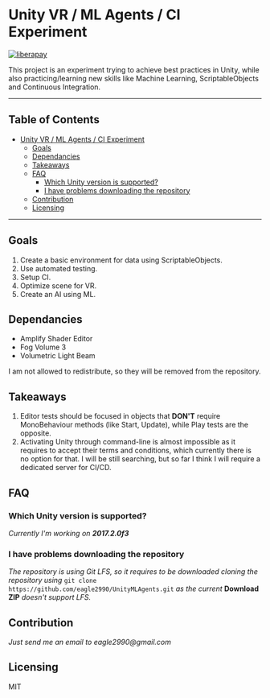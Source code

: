 # Unity VR / ML Agents / CI Experiment 
[![liberapay](https://liberapay.com/assets/widgets/donate.svg)](https://liberapay.com/eagle2990/donate)

This project is an experiment trying to achieve best practices in Unity, while also practicing/learning new skills like Machine Learning, ScriptableObjects and Continuous Integration.

---

## Table of Contents

   * [Unity VR / ML Agents / CI Experiment](#unity-vr--ml-agents--ci-experiment)
      * [Goals](#goals)
      * [Dependancies](#dependancies)
      * [Takeaways](#takeaways)
      * [FAQ](#faq)
         * [Which Unity version is supported?](#which-unity-version-is-supported)
         * [I have problems downloading the repository](#i-have-problems-downloading-the-repository)
      * [Contribution](#contribution)
      * [Licensing](#licensing)
---
## Goals

1. Create a basic environment for data using ScriptableObjects.
2. Use automated testing.
3. Setup CI.
4. Optimize scene for VR.
5. Create an AI using ML.

## Dependancies

* Amplify Shader Editor
* Fog Volume 3
* Volumetric Light Beam

I am not allowed to redistribute, so they will be removed from the repository.

## Takeaways

1. Editor tests should be focused in objects that **DON'T** require MonoBehaviour methods (like Start, Update), while Play tests are the opposite.
2. Activating Unity through command-line is almost impossible as it requires to accept their terms and conditions, which currently there is no option for that. I will be still searching, but so far I think I will require a dedicated server for CI/CD.

## FAQ

### Which Unity version is supported?
_Currently I'm working on **2017.2.0f3**_

### I have problems downloading the repository
_The repository is using Git LFS, so it requires to be downloaded cloning the repository using_ `git clone https://github.com/eagle2990/UnityMLAgents.git` _as the current_ **Download ZIP** _doesn't support LFS._

## Contribution
_Just send me an email to eagle2990@gmail.com_

## Licensing
MIT